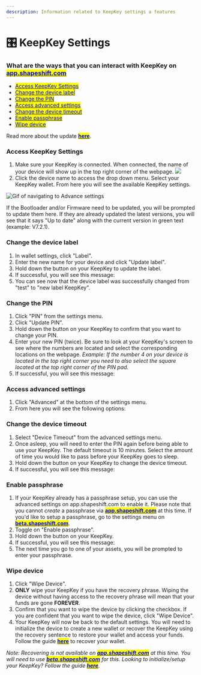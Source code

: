 ```yaml
---
description: Information related to KeepKey settings a features
---
```


# 🎛 KeepKey Settings

### What are the ways that you can interact with KeepKey on [<mark style="color:blue;">app.shapeshift.com</mark>](https://www.app.shapeshift.com)

* [<mark style="color:blue;">Access KeepKey Settings</mark>](keepkey-settings.md#access-keepkey-settings)
* [<mark style="color:blue;">Change the device label</mark>](keepkey-settings.md#change-the-device-label)
* [<mark style="color:blue;">Change the PIN</mark>](keepkey-settings.md#change-the-pin)
* [<mark style="color:blue;">Access advanced settings</mark>](keepkey-settings.md#access-advanced-settings)
* [<mark style="color:blue;">Change the device timeout</mark>](keepkey-settings.md#change-the-device-timeout)
* [<mark style="color:blue;">Enable passphrase</mark>](keepkey-settings.md#enable-passphrase)
* [<mark style="color:blue;">Wipe device</mark>](keepkey-settings.md#wipe-device)

Read more about the update [<mark style="color:blue;">**here**</mark>](https://shapeshift.com/library/shapeshifts-keepkey-support-grows).

### Access KeepKey Settings

1. Make sure your KeepKey is connected. When connected, the name of your device will show up in the top right corner of the webpage. ![](../../../.gitbook/assets/kksetting1.png)
2. Click the device name to access the drop down menu. Select your KeepKey wallet. From here you will see the available KeepKey settings.

![Gif of navigating to Advance settings](../../../.gitbook/assets/kksettingsgif.gif)

If the Bootloader and/or Firmware need to be updated, you will be prompted to update them here. If they are already updated the latest versions, you will see that it says "Up to date" along with the current version in green text (example: V7.2.1).

### Change the device label

1. In wallet settings, click "Label". <img src="../../../.gitbook/assets/label.png" alt="" data-size="line">
2. Enter the new name for your device and click "Update label".
3. Hold down the button on your KeepKey to update the label.
4. If successful, you will see this message: <img src="../../../.gitbook/assets/KeepKey success msg.png" alt="" data-size="line">
5. You can see now that the device label was successfully changed from "test" to "new label KeepKey".

### Change the PIN

1. Click "PIN" from the settings menu.
2. Click "Update PIN".
3. Hold down the button on your KeepKey to confirm that you want to change your PIN.
4. Enter your new PIN (twice). Be sure to look at your KeepKey's screen to see where the numbers are located and select the corresponding locations on the webpage. _Example: If the number 4 on your device is located in the top right corner you need to also select the square located at the top right corner of the PIN pad._
5. If successful, you will see this message: <img src="../../../.gitbook/assets/KeepKey success msg.png" alt="" data-size="line">

### Access advanced settings

1. Click "Advanced" at the bottom of the settings menu.
2. From here you will see the following options:

### Change the device timeout

1. Select "Device Timeout" from the advanced settings menu.
2. Once asleep, you will need to enter the PIN again before being able to use your KeepKey. The default timeout is 10 minutes. Select the amount of time you would like to pass before your KeepKey goes to sleep.
3. Hold down the button on your KeepKey to change the device timeout.
4. If successful, you will see this message: <img src="../../../.gitbook/assets/KeepKey success msg.png" alt="" data-size="line">

### Enable passphrase

1. If your KeepKey already has a passphrase setup, you can use the advanced settings on app.shapeshift.com to enable it. Please note that you cannot _create_ a passphrase via [<mark style="color:blue;">**app.shapeshift.com**</mark>](https://app.shapeshift.com/dashboard#/dashboard) at this time. If you'd like to setup a passphrase, go to the settings menu on [<mark style="color:blue;">**beta.shapeshift.com**</mark>](https://beta.shapeshift.com/).
2. Toggle on "Enable passphrase".
3. Hold down the button on your KeepKey.
4. If successful, you will see this message: <img src="../../../.gitbook/assets/KeepKey success msg.png" alt="" data-size="line">
5. The next time you go to one of your assets, you will be prompted to enter your passphrase.

### Wipe device

1. Click "Wipe Device".
2. **ONLY** wipe your KeepKey if you have the recovery phrase. Wiping the device without having access to the recovery phrase will mean that your funds are gone **FOREVER**.
3. Confirm that you want to wipe the device by clicking the checkbox. If you are confident that you want to wipe the device, click "Wipe Device".
4. Your KeepKey will now be back to the default settings. You will need to initialize the device to create a new wallet or recover the KeepKey using the recovery sentence to restore your wallet and access your funds. Follow the guide [<mark style="color:blue;">**here**</mark>](how-do-i-recover-on-my-keepkey.md) to recover your wallet.

_Note: Recovering is not available on_ [_<mark style="color:blue;">**app.shapeshift.com**</mark>_](https://app.shapeshift.com/dashboard#/dashboard) _at this time. You will need to use_ [_<mark style="color:blue;">**beta.shapeshift.com**</mark>_](https://beta.shapeshift.com/) _for this. Looking to initialize/setup your KeepKey? Follow the guide_ [_<mark style="color:blue;">**here**</mark>_](keepkey-set-up.md)_._
